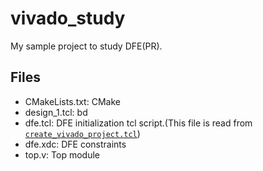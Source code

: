 # vivado_study

My sample project to study DFE(PR).

## Files

- CMakeLists.txt: CMake
- design_1.tcl: bd
- dfe.tcl: DFE initialization tcl script.(This file is read from [`create_vivado_project.tcl`](../cmake/tcl/create_vivado_project.tcl))
- dfe.xdc: DFE constraints
- top.v: Top module
